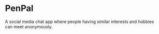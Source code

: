 # PenPal
A social media chat app where people having similar interests and hobbies can meet anonymously.
